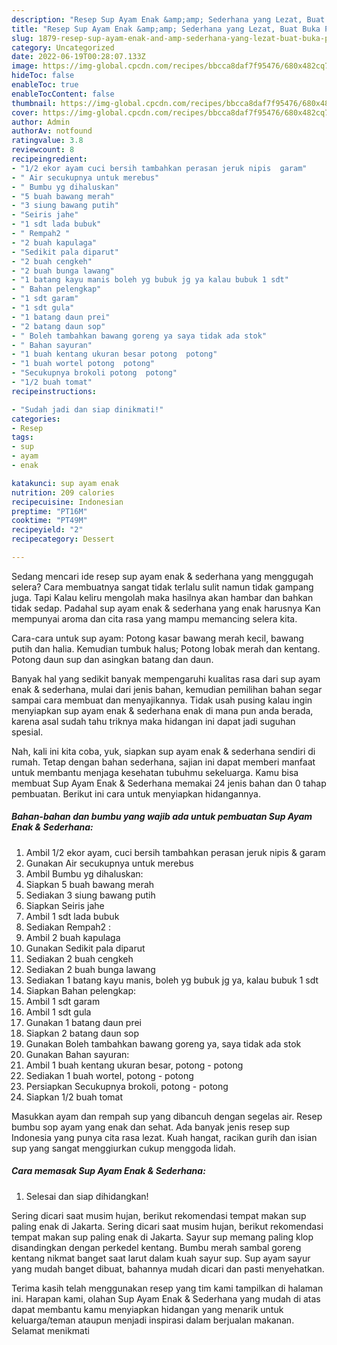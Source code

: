 ```yaml
---
description: "Resep Sup Ayam Enak &amp;amp; Sederhana yang Lezat, Buat Buka Puasa Enak"
title: "Resep Sup Ayam Enak &amp;amp; Sederhana yang Lezat, Buat Buka Puasa Enak"
slug: 1879-resep-sup-ayam-enak-and-amp-sederhana-yang-lezat-buat-buka-puasa-enak
category: Uncategorized
date: 2022-06-19T00:28:07.133Z
image: https://img-global.cpcdn.com/recipes/bbcca8daf7f95476/680x482cq70/sup-ayam-enak-sederhana-foto-resep-utama.jpg
hideToc: false
enableToc: true
enableTocContent: false
thumbnail: https://img-global.cpcdn.com/recipes/bbcca8daf7f95476/680x482cq70/sup-ayam-enak-sederhana-foto-resep-utama.jpg
cover: https://img-global.cpcdn.com/recipes/bbcca8daf7f95476/680x482cq70/sup-ayam-enak-sederhana-foto-resep-utama.jpg
author: Admin
authorAv: notfound
ratingvalue: 3.8
reviewcount: 8
recipeingredient:
- "1/2 ekor ayam cuci bersih tambahkan perasan jeruk nipis  garam"
- " Air secukupnya untuk merebus"
- " Bumbu yg dihaluskan"
- "5 buah bawang merah"
- "3 siung bawang putih"
- "Seiris jahe"
- "1 sdt lada bubuk"
- " Rempah2 "
- "2 buah kapulaga"
- "Sedikit pala diparut"
- "2 buah cengkeh"
- "2 buah bunga lawang"
- "1 batang kayu manis boleh yg bubuk jg ya kalau bubuk 1 sdt"
- " Bahan pelengkap"
- "1 sdt garam"
- "1 sdt gula"
- "1 batang daun prei"
- "2 batang daun sop"
- " Boleh tambahkan bawang goreng ya saya tidak ada stok"
- " Bahan sayuran"
- "1 buah kentang ukuran besar potong  potong"
- "1 buah wortel potong  potong"
- "Secukupnya brokoli potong  potong"
- "1/2 buah tomat"
recipeinstructions:

- "Sudah jadi dan siap dinikmati!"
categories:
- Resep
tags:
- sup
- ayam
- enak

katakunci: sup ayam enak 
nutrition: 209 calories
recipecuisine: Indonesian
preptime: "PT16M"
cooktime: "PT49M"
recipeyield: "2"
recipecategory: Dessert

---
```



Sedang mencari ide resep sup ayam enak &amp; sederhana yang menggugah selera? Cara membuatnya sangat tidak terlalu sulit namun tidak gampang juga. Tapi Kalau keliru mengolah maka hasilnya akan hambar dan bahkan tidak sedap. Padahal sup ayam enak &amp; sederhana yang enak harusnya Kan mempunyai aroma dan cita rasa yang mampu memancing selera kita.


Cara-cara untuk sup ayam: Potong kasar bawang merah kecil, bawang putih dan halia. Kemudian tumbuk halus; Potong lobak merah dan kentang. Potong daun sup dan asingkan batang dan daun.

Banyak hal yang sedikit banyak mempengaruhi kualitas rasa dari sup ayam enak &amp; sederhana, mulai dari jenis bahan, kemudian pemilihan bahan segar sampai cara membuat dan menyajikannya. Tidak usah pusing kalau ingin menyiapkan sup ayam enak &amp; sederhana enak di mana pun anda berada, karena asal sudah tahu triknya maka hidangan ini dapat jadi suguhan spesial.


Nah, kali ini kita coba, yuk, siapkan sup ayam enak &amp; sederhana sendiri di rumah. Tetap dengan bahan sederhana, sajian ini dapat memberi manfaat untuk membantu menjaga kesehatan tubuhmu sekeluarga. Kamu bisa membuat Sup Ayam Enak &amp; Sederhana memakai 24 jenis bahan dan 0 tahap pembuatan. Berikut ini cara untuk menyiapkan hidangannya.

<!--inarticleads1-->

##### Bahan-bahan dan bumbu yang wajib ada untuk pembuatan Sup Ayam Enak &amp; Sederhana:

1. Ambil 1/2 ekor ayam, cuci bersih tambahkan perasan jeruk nipis &amp; garam
1. Gunakan  Air secukupnya untuk merebus
1. Ambil  Bumbu yg dihaluskan:
1. Siapkan 5 buah bawang merah
1. Sediakan 3 siung bawang putih
1. Siapkan Seiris jahe
1. Ambil 1 sdt lada bubuk
1. Sediakan  Rempah2 :
1. Ambil 2 buah kapulaga
1. Gunakan Sedikit pala diparut
1. Sediakan 2 buah cengkeh
1. Sediakan 2 buah bunga lawang
1. Sediakan 1 batang kayu manis, boleh yg bubuk jg ya, kalau bubuk 1 sdt
1. Siapkan  Bahan pelengkap:
1. Ambil 1 sdt garam
1. Ambil 1 sdt gula
1. Gunakan 1 batang daun prei
1. Siapkan 2 batang daun sop
1. Gunakan  Boleh tambahkan bawang goreng ya, saya tidak ada stok
1. Gunakan  Bahan sayuran:
1. Ambil 1 buah kentang ukuran besar, potong - potong
1. Sediakan 1 buah wortel, potong - potong
1. Persiapkan Secukupnya brokoli, potong - potong
1. Siapkan 1/2 buah tomat


Masukkan ayam dan rempah sup yang dibancuh dengan segelas air. Resep bumbu sop ayam yang enak dan sehat. Ada banyak jenis resep sup Indonesia yang punya cita rasa lezat. Kuah hangat, racikan gurih dan isian sup yang sangat menggiurkan cukup menggoda lidah. 

<!--inarticleads2-->

##### Cara memasak Sup Ayam Enak &amp; Sederhana:


1. Selesai dan siap dihidangkan!

Sering dicari saat musim hujan, berikut rekomendasi tempat makan sup paling enak di Jakarta. Sering dicari saat musim hujan, berikut rekomendasi tempat makan sup paling enak di Jakarta. Sayur sup memang paling klop disandingkan dengan perkedel kentang. Bumbu merah sambal goreng kentang nikmat banget saat larut dalam kuah sayur sup. Sup ayam sayur yang mudah banget dibuat, bahannya mudah dicari dan pasti menyehatkan. 

Terima kasih telah menggunakan resep yang tim kami tampilkan di halaman ini. Harapan kami, olahan Sup Ayam Enak &amp; Sederhana yang mudah di atas dapat membantu kamu menyiapkan hidangan yang menarik untuk keluarga/teman ataupun menjadi inspirasi dalam berjualan makanan. Selamat menikmati
